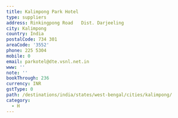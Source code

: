 ```yaml
---
title: Kalimpong Park Hotel
type: suppliers
address: Rinkingpong Road   Dist. Darjeeling
city: Kalimpong
country: India
postalCode: 734 301
areaCode: '3552'
phone: 225 5304
mobile: 0
email: parkotel@dte.vsnl.net.in
www: ''
note: ''
bookThrough: 236
currency: INR
gstType: 0
path: /destinations/india/states/west-bengal/cities/kalimpong/
category:
  - H
---
```



